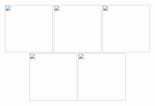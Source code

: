 <p align="center">
 <img  src='https://github.com/FurkanArslanF/flutter_contacts/assets/74710096/dc182e67-b11a-4dac-a182-b3f768661af5' width='150'>
 <img src='https://github.com/FurkanArslanF/flutter_contacts/assets/74710096/ae06d15d-24a3-4980-b1f4-b2c86c1a05a1' width='150'>
 <img src='https://github.com/FurkanArslanF/flutter_contacts/assets/74710096/4c13edae-2c0c-48d5-88ed-9e3a3d15378d' width='150'>
 <img src='https://github.com/FurkanArslanF/flutter_contacts/assets/74710096/8b1c05bf-9ef1-4b8a-85ad-a55812a09bcc' width='150'>
 <img src='https://github.com/FurkanArslanF/flutter_contacts/assets/74710096/a6870b8b-1725-4bd3-8bc4-b5fb11871e17' width='150'> 
</p>
